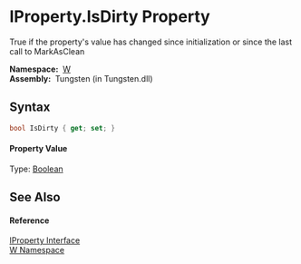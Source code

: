 IProperty.IsDirty Property
==========================
  True if the property's value has changed since initialization or since the last call to MarkAsClean

  **Namespace:**  [W][1]  
  **Assembly:**  Tungsten (in Tungsten.dll)

Syntax
------

```csharp
bool IsDirty { get; set; }
```

#### Property Value
Type: [Boolean][2]

See Also
--------

#### Reference
[IProperty Interface][3]  
[W Namespace][1]  

[1]: ../README.md
[2]: http://msdn.microsoft.com/en-us/library/a28wyd50
[3]: README.md